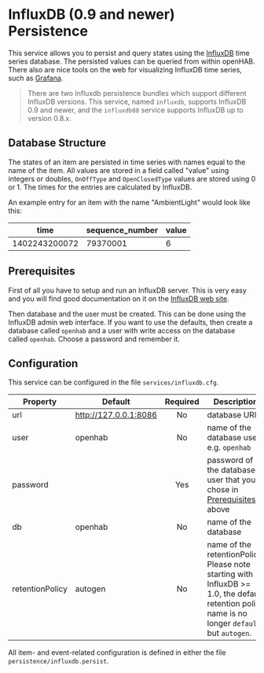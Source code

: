 # InfluxDB (0.9 and newer) Persistence

This service allows you to persist and query states using the [InfluxDB](http://influxdb.org) time series database. The persisted values can be queried from within openHAB. There also are nice tools on the web for visualizing InfluxDB time series, such as [Grafana](http://grafana.org/).

> There are two Influxdb persistence bundles which support different InfluxDB versions.  This service, named `influxdb`, supports InfluxDB 0.9 and newer, and the `influxdb08` service supports InfluxDB up to version 0.8.x.

## Database Structure

The states of an item are persisted in time series with names equal to the name of the item.  All values are stored in a field called "value" using integers or doubles, `OnOffType` and `OpenClosedType` values are stored using 0 or 1. The times for the entries are calculated by InfluxDB.

An example entry for an item with the name "AmbientLight" would look like this:

|time |   sequence_number| value|
|-----|-----------------|-------|
|1402243200072 |  79370001 |   6|

## Prerequisites

First of all you have to setup and run an InfluxDB server. This is very easy and you will find good documentation on it on the [InfluxDB web site](https://docs.influxdata.com/influxdb/v1.2/).

Then database and the user must be created. This can be done using the InfluxDB admin web interface. If you want to use the defaults, then create a database called `openhab` and a user with write access on the database called `openhab`. Choose a password and remember it.

## Configuration

This service can be configured in the file `services/influxdb.cfg`.

| Property | Default | Required | Description |
|----------|---------|:--------:|-------------|
| url      | http://127.0.0.1:8086 | No | database URL |
| user     | openhab |    No    | name of the database user, e.g. `openhab` |
| password |         |    Yes   | password of the database user that you chose in [Prerequisites](#prerequisites) above |
| db       | openhab |    No    | name of the database |
| retentionPolicy | autogen |  No | name of the retentionPolicy. Please note starting with InfluxDB >= 1.0, the default retention policy name is no longer `default` but `autogen`. |

All item- and event-related configuration is defined in either the file `persistence/influxdb.persist`.
